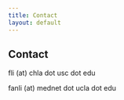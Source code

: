 ```yaml
---
title: Contact
layout: default
---
```



## Contact

fli (at) chla dot usc dot edu

fanli (at) mednet dot ucla dot edu

